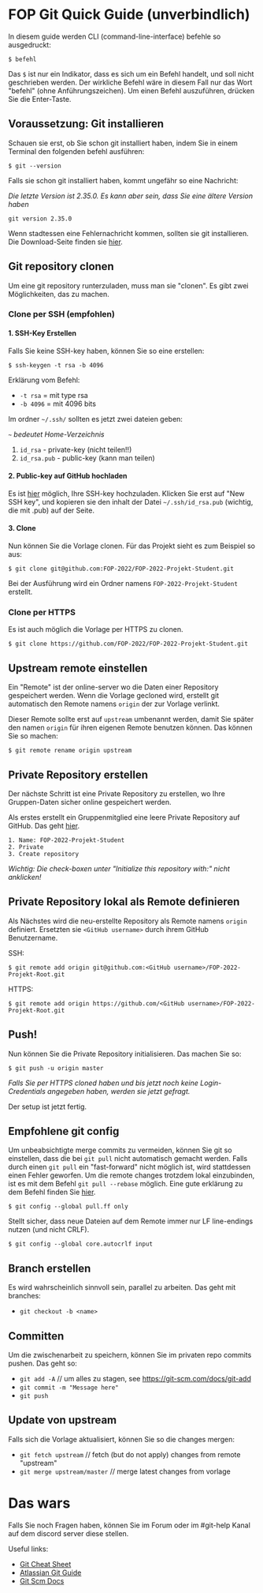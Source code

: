 # FOP Git Quick Guide (unverbindlich)

In diesem guide werden CLI (command-line-interface) befehle so ausgedruckt:

```shell
$ befehl
```

Das `$` ist nur ein Indikator, dass es sich um ein Befehl handelt, und soll nicht geschrieben werden. Der wirkliche Befehl wäre in
diesem Fall nur das Wort "befehl" (ohne Anführungszeichen). Um einen Befehl auszuführen, drücken Sie die Enter-Taste.

## Voraussetzung: Git installieren

Schauen sie erst, ob Sie schon git installiert haben, indem Sie in einem Terminal den folgenden befehl ausführen:

```shell
$ git --version
```

Falls sie schon git installiert haben, kommt ungefähr so eine Nachricht:

*Die letzte Version ist 2.35.0. Es kann aber sein, dass Sie eine ältere Version haben*

```shell
git version 2.35.0
```

Wenn stadtessen eine Fehlernachricht kommen, sollten sie git installieren. Die Download-Seite finden
sie [hier](https://git-scm.com/download).

## Git repository clonen

Um eine git repository runterzuladen, muss man sie "clonen". Es gibt zwei Möglichkeiten, das zu machen.

### Clone per SSH (empfohlen)

#### 1. SSH-Key Erstellen

Falls Sie keine SSH-key haben, können Sie so eine erstellen:

```shell
$ ssh-keygen -t rsa -b 4096
```

Erklärung vom Befehl:

- `-t rsa` = mit type rsa
- `-b 4096` = mit 4096 bits

Im ordner `~/.ssh/` sollten es jetzt zwei dateien geben:

*`~` bedeutet Home-Verzeichnis*

1. `id_rsa` - private-key (nicht teilen!!)
2. `id_rsa.pub` - public-key (kann man teilen)

#### 2. Public-key auf GitHub hochladen

Es ist [hier](https://github.com/settings/keys) möglich, Ihre SSH-key hochzuladen. Klicken Sie erst auf "New SSH key", und
kopieren sie den inhalt der Datei `~/.ssh/id_rsa.pub` (wichtig, die mit .pub) auf der Seite.

#### 3. Clone

Nun können Sie die Vorlage clonen. Für das Projekt sieht es zum Beispiel so aus:

```shell
$ git clone git@github.com:FOP-2022/FOP-2022-Projekt-Student.git
```

Bei der Ausführung wird ein Ordner namens `FOP-2022-Projekt-Student` erstellt.

### Clone per HTTPS

Es ist auch möglich die Vorlage per HTTPS zu clonen.

```shell
$ git clone https://github.com/FOP-2022/FOP-2022-Projekt-Student.git
```

## Upstream remote einstellen

Ein "Remote" ist der online-server wo die Daten einer Repository gespeichert werden. Wenn die Vorlage gecloned wird, erstellt git
automatisch den Remote namens `origin` der zur Vorlage verlinkt.

Dieser Remote sollte erst auf `upstream` umbenannt werden, damit Sie später den namen `origin` für ihren eigenen Remote benutzen
können. Das können Sie so machen:

```shell
$ git remote rename origin upstream
```

## Private Repository erstellen

Der nächste Schritt ist eine Private Repository zu erstellen, wo Ihre Gruppen-Daten sicher online gespeichert werden.

Als erstes erstellt ein Gruppenmitglied eine leere Private Repository auf GitHub. Das
geht [hier](https://github.com/alexstaeding?tab=repositories).

```
1. Name: FOP-2022-Projekt-Student
2. Private
3. Create repository
```

*Wichtig: Die check-boxen unter "Initialize this repository with:" nicht anklicken!*

## Private Repository lokal als Remote definieren

Als Nächstes wird die neu-erstellte Repository als Remote namens `origin` definiert. Ersetzten sie `<GitHub username>` durch ihrem
GitHub Benutzername.

SSH:

```shell
$ git remote add origin git@github.com:<GitHub username>/FOP-2022-Projekt-Root.git
```

HTTPS:

```shell
$ git remote add origin https://github.com/<GitHub username>/FOP-2022-Projekt-Root.git
```

## Push!

Nun können Sie die Private Repository initialisieren. Das machen Sie so:

```shell
$ git push -u origin master
```

*Falls Sie per HTTPS cloned haben und bis jetzt noch keine Login-Credentials angegeben haben, werden sie jetzt gefragt.*

Der setup ist jetzt fertig.

## Empfohlene git config

Um unbeabsichtigte merge commits zu vermeiden, können Sie git so einstellen, dass die bei `git pull` nicht automatisch gemacht
werden. Falls durch einen `git pull` ein "fast-forward" nicht möglich ist, wird stattdessen einen Fehler geworfen. Um die remote
changes trotzdem lokal einzubinden, ist es mit dem Befehl `git pull --rebase` möglich. Eine gute erklärung zu dem Befehl finden
Sie [hier](https://www.atlassian.com/git/tutorials/syncing/git-pull).

```shell
$ git config --global pull.ff only
```

Stellt sicher, dass neue Dateien auf dem Remote immer nur LF line-endings nutzen (und nicht CRLF).

```shell
$ git config --global core.autocrlf input
```

## Branch erstellen

Es wird wahrscheinlich sinnvoll sein, parallel zu arbeiten. Das geht mit branches:

- `git checkout -b <name>`

## Committen

Um die zwischenarbeit zu speichern, können Sie im privaten repo commits pushen. Das geht so:

- `git add -A` // um alles zu stagen, see https://git-scm.com/docs/git-add
- `git commit -m "Message here"`
- `git push`

## Update von upstream

Falls sich die Vorlage aktualisiert, können Sie so die changes mergen:

- `git fetch upstream` // fetch (but do not apply) changes from remote "upstream"
- `git merge upstream/master` // merge latest changes from vorlage

# Das wars

Falls Sie noch Fragen haben, können Sie im Forum oder im #git-help Kanal auf dem discord server diese stellen.

Useful links:
- [Git Cheat Sheet](https://education.github.com/git-cheat-sheet-education.pdf)
- [Atlassian Git Guide](https://www.atlassian.com/git/tutorials)
- [Git Scm Docs](https://git-scm.com/docs)
